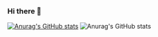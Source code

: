 ### Hi there 👋
[![Anurag's GitHub stats](https://github-readme-stats.vercel.app/api?username=ddduc02)](https://github.com/anuraghazra/github-readme-stats)
![Anurag's GitHub stats](https://github-readme-stats.vercel.app/api?username=ddduc02&show=reviews,discussions_started,discussions_answered,prs_merged,prs_merged_percentage)
<!--
**ddduc02/ddduc02** is a ✨ _special_ ✨ repository because its `README.md` (this file) appears on your GitHub profile.

Here are some ideas to get you started:

- 🔭 I’m currently working on ...
- 🌱 I’m currently learning ...
- 👯 I’m looking to collaborate on ...
- 🤔 I’m looking for help with ...
- 💬 Ask me about ...
- 📫 How to reach me: ...
- 😄 Pronouns: ...
- ⚡ Fun fact: ...
-->

